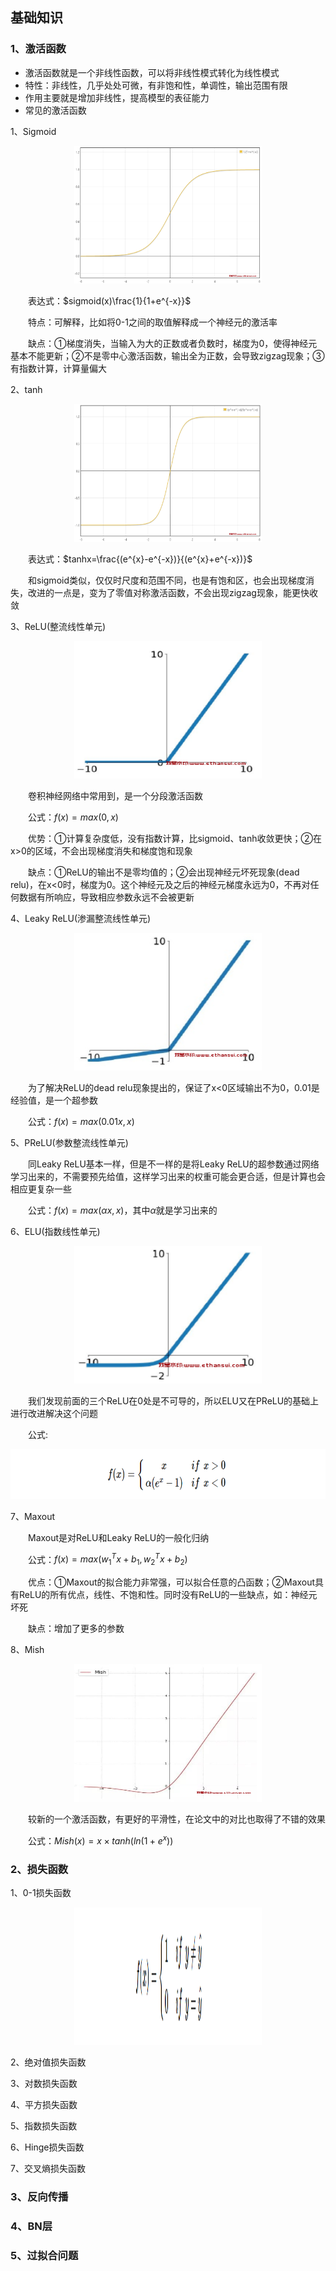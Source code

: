 ## 基础知识
### 1、激活函数
- 激活函数就是一个非线性函数，可以将非线性模式转化为线性模式
- 特性：非线性，几乎处处可微，有非饱和性，单调性，输出范围有限
- 作用主要就是增加非线性，提高模型的表征能力
- 常见的激活函数

1、Sigmoid

<div align=center><img width="300" height="220" src="https://github.com/ethan-sui/AI-algorithm-engineer-knowledge/blob/main/image/Sigmoid.png"/></div>

&emsp;&emsp;表达式：$sigmoid(x)\frac{1}{1+e^{-x}}$

&emsp;&emsp;特点：可解释，比如将0-1之间的取值解释成一个神经元的激活率

&emsp;&emsp;缺点：①梯度消失，当输入为大的正数或者负数时，梯度为0，使得神经元基本不能更新；②不是零中心激活函数，输出全为正数，会导致zigzag现象；③有指数计算，计算量偏大

2、tanh

<div align=center><img width="300" height="220" src="https://github.com/ethan-sui/AI-algorithm-engineer-knowledge/blob/main/image/tanh.png"/></div>

&emsp;&emsp;表达式：$tanhx=\frac{(e^{x}-e^{-x})}{(e^{x}+e^{-x})}$

&emsp;&emsp;和sigmoid类似，仅仅时尺度和范围不同，也是有饱和区，也会出现梯度消失，改进的一点是，变为了零值对称激活函数，不会出现zigzag现象，能更快收敛

3、ReLU(整流线性单元)

<div align=center><img width="300" height="220" src="https://github.com/ethan-sui/AI-algorithm-engineer-knowledge/blob/main/image/ReLU.png"/></div>

&emsp;&emsp;卷积神经网络中常用到，是一个分段激活函数

&emsp;&emsp;公式：$f(x)=max(0,x)$

&emsp;&emsp;优势：①计算复杂度低，没有指数计算，比sigmoid、tanh收敛更快；②在x>0的区域，不会出现梯度消失和梯度饱和现象

&emsp;&emsp;缺点：①ReLU的输出不是零均值的；②会出现神经元坏死现象(dead relu)，在x<0时，梯度为0。这个神经元及之后的神经元梯度永远为0，不再对任何数据有所响应，导致相应参数永远不会被更新

4、Leaky ReLU(渗漏整流线性单元)

<div align=center><img width="300" height="220" src="https://github.com/ethan-sui/AI-algorithm-engineer-knowledge/blob/main/image/Leaky%20ReLU.png"/></div>

&emsp;&emsp;为了解决ReLU的dead relu现象提出的，保证了x<0区域输出不为0，0.01是经验值，是一个超参数

&emsp;&emsp;公式：$f(x)=max(0.01x,x)$

5、PReLU(参数整流线性单元)

&emsp;&emsp;同Leaky ReLU基本一样，但是不一样的是将Leaky ReLU的超参数通过网络学习出来的，不需要预先给值，这样学习出来的权重可能会更合适，但是计算也会相应更复杂一些

&emsp;&emsp;公式：$f(x)=max(\alpha x,x)$，其中$\alpha$就是学习出来的

6、ELU(指数线性单元)

<div align=center><img width="300" height="220" src="https://github.com/ethan-sui/AI-algorithm-engineer-knowledge/blob/main/image/ELU.png"/></div>

&emsp;&emsp;我们发现前面的三个ReLU在0处是不可导的，所以ELU又在PReLU的基础上进行改进解决这个问题

&emsp;&emsp;公式:
<div align=center><img width="1500" height="80" src="https://github.com/ethan-sui/AI-algorithm-engineer-knowledge/blob/main/image/ELU_function.png"/></div>

7、Maxout

&emsp;&emsp;Maxout是对ReLU和Leaky ReLU的一般化归纳

&emsp;&emsp;公式：$f(x)=max(w_{1}^{T}x+b_{1},w_{2}^{T}x+b_{2})$

&emsp;&emsp;优点：①Maxout的拟合能力非常强，可以拟合任意的凸函数；②Maxout具有ReLU的所有优点，线性、不饱和性。同时没有ReLU的一些缺点，如：神经元坏死

&emsp;&emsp;缺点：增加了更多的参数

8、Mish

<div align=center><img width="300" height="220" src="https://github.com/ethan-sui/AI-algorithm-engineer-knowledge/blob/main/image/Mish.png"/></div>

&emsp;&emsp;较新的一个激活函数，有更好的平滑性，在论文中的对比也取得了不错的效果

&emsp;&emsp;公式：$Mish(x)=x×tanh(ln(1+e^{x}))$
### 2、损失函数

1、0-1损失函数
<div align=center><img width="300" height="220" src="https://github.com/ethan-sui/AI-algorithm-engineer-knowledge/blob/main/image/0-1_lossfunction.png"/></div>

2、绝对值损失函数

3、对数损失函数

4、平方损失函数

5、指数损失函数

6、Hinge损失函数

7、交叉熵损失函数
### 3、反向传播
### 4、BN层
### 5、过拟合问题
